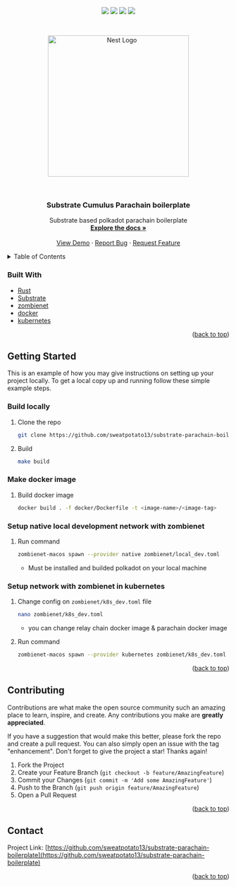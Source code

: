 <div id="top"></div>
<p align="center">
<img src=https://img.shields.io/github/stars/sweatpotato13/substrate-parachain-boilerplate?style=for-the-badge&logo=appveyor&color=blue />
<img src=https://img.shields.io/github/forks/sweatpotato13/substrate-parachain-boilerplate?style=for-the-badge&logo=appveyor&color=blue />
<img src=https://img.shields.io/github/issues/sweatpotato13/substrate-parachain-boilerplate?style=for-the-badge&logo=appveyor&color=informational />
<img src=https://img.shields.io/github/issues-pr/sweatpotato13/substrate-parachain-boilerplate?style=for-the-badge&logo=appveyor&color=informational />
</p>
<br />
<!-- PROJECT LOGO -->
<p align="center">
  <a href="https://substrate.io/" target="blank"><img src="https://cdn-images-1.medium.com/max/960/1*OQP5QAtLtrVCtNCKwB6GkQ.png" width="320" alt="Nest Logo" /></a>
</p>

<br />
<div align="center">
  <a href="https://github.com/sweatpotato13/substrate-parachain-boilerplate">
    <!-- <img src="images/logo.png" alt="Logo" width="80" height="80"> -->
  </a>

<h3 align="center">Substrate Cumulus Parachain boilerplate</h3>

  <p align="center">
    Substrate based polkadot parachain boilerplate
    <br />
    <a href="https://github.com/sweatpotato13/substrate-parachain-boilerplate"><strong>Explore the docs »</strong></a>
    <br />
    <br />
    <a href="https://github.com/sweatpotato13/substrate-parachain-boilerplate">View Demo</a>
    ·
    <a href="https://github.com/sweatpotato13/substrate-parachain-boilerplate/issues">Report Bug</a>
    ·
    <a href="https://github.com/sweatpotato13/substrate-parachain-boilerplate/issues">Request Feature</a>
  </p>
</div>

<!-- TABLE OF CONTENTS -->
<details>
  <summary>Table of Contents</summary>
  <ol>
    <li>
      <ul>
        <li><a href="#built-with">Built With</a></li>
      </ul>
    </li>
    <li>
      <a href="#getting-started">Getting Started</a>
      <ul>
        <li><a href="#installation">Installation</a></li>
      </ul>
    </li>
    <li><a href="#contributing">Contributing</a></li>
    <li><a href="#contact">Contact</a></li>
  </ol>
</details>

### Built With

-   [Rust](https://www.rust-lang.org/)
-   [Substrate](https://substrate.io/)
-   [zombienet](https://github.com/paritytech/zombienet)
-   [docker](https://www.docker.com/)
-   [kubernetes](https://kubernetes.io/)

<p align="right">(<a href="#top">back to top</a>)</p>

<!-- GETTING STARTED -->

## Getting Started

This is an example of how you may give instructions on setting up your project locally.
To get a local copy up and running follow these simple example steps.

### Build locally

1. Clone the repo

    ```sh
    git clone https://github.com/sweatpotato13/substrate-parachain-boilerplate.git
    ```

2. Build
    ```sh
    make build
    ```

### Make docker image

1. Build docker image
    ```sh
    docker build . -f docker/Dockerfile -t <image-name>/<image-tag>
    ```

### Setup native local development network with zombienet

1. Run command

    ```sh
    zombienet-macos spawn --provider native zombienet/local_dev.toml
    ```

    - Must be installed and builded polkadot on your local machine

### Setup network with zombienet in kubernetes

1. Change config on `zombienet/k8s_dev.toml` file

    ```sh
    nano zombienet/k8s_dev.toml
    ```

    - you can change relay chain docker image & parachain docker image

2. Run command
    ```sh
    zombienet-macos spawn --provider kubernetes zombienet/k8s_dev.toml
    ```

<p align="right">(<a href="#top">back to top</a>)</p>

<!-- CONTRIBUTING -->

## Contributing

Contributions are what make the open source community such an amazing place to learn, inspire, and create. Any contributions you make are **greatly appreciated**.

If you have a suggestion that would make this better, please fork the repo and create a pull request. You can also simply open an issue with the tag "enhancement".
Don't forget to give the project a star! Thanks again!

1. Fork the Project
2. Create your Feature Branch (`git checkout -b feature/AmazingFeature`)
3. Commit your Changes (`git commit -m 'Add some AmazingFeature'`)
4. Push to the Branch (`git push origin feature/AmazingFeature`)
5. Open a Pull Request

<p align="right">(<a href="#top">back to top</a>)</p>

<!-- CONTACT -->

## Contact

Project Link: [https://github.com/sweatpotato13/substrate-parachain-boilerplate](https://github.com/sweatpotato13/substrate-parachain-boilerplate)

<p align="right">(<a href="#top">back to top</a>)</p>
